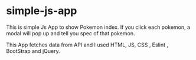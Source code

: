 # simple-js-app

This is simple Js App to show Pokemon index. If you click each pokemon, a modal will pop up and tell you spec of that pokemon.

This App fetches data from API and I used HTML, JS, CSS , Eslint , BootStrap and jQuery.
